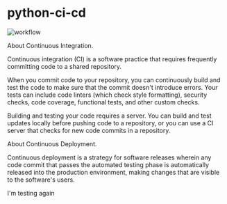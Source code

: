 # python-ci-cd
![workflow](https://github.com/francoruiz27/python-ci-cd/actions/workflows/python-app.yml/badge.svg)

About Continuous Integration.

Continuous integration (CI) is a software practice that requires frequently committing code to a shared repository.

When you commit code to your repository, you can continuously build and test the code to make sure that the commit doesn't introduce errors. Your tests can include code linters (which check style formatting), security checks, code coverage, functional tests, and other custom checks.

Building and testing your code requires a server. You can build and test updates locally before pushing code to a repository, or you can use a CI server that checks for new code commits in a repository.

About Continuous Deployment.

Continuous deployment is a strategy for software releases wherein any code commit that passes the automated testing phase is automatically released into the production environment, making changes that are visible to the software's users.

I'm testing again
